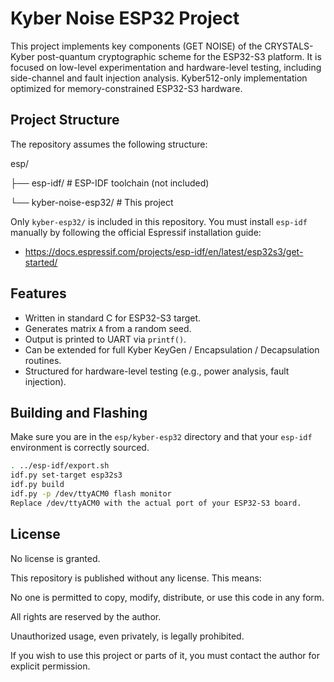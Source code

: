 # Kyber Noise ESP32 Project
This project implements key components (GET NOISE) of the CRYSTALS-Kyber post-quantum cryptographic scheme for the ESP32-S3 platform. It is focused on low-level experimentation and hardware-level testing, including side-channel and fault injection analysis. Kyber512-only implementation optimized for memory-constrained ESP32-S3 hardware.
## Project Structure
The repository assumes the following structure:

esp/

├── esp-idf/ # ESP-IDF toolchain (not included)

└── kyber-noise-esp32/ # This project

Only `kyber-esp32/` is included in this repository. You must install `esp-idf` manually by following the official Espressif installation guide:

- https://docs.espressif.com/projects/esp-idf/en/latest/esp32s3/get-started/

## Features

- Written in standard C for ESP32-S3 target.
- Generates matrix `A` from a random seed.
- Output is printed to UART via `printf()`.
- Can be extended for full Kyber KeyGen / Encapsulation / Decapsulation routines.
- Structured for hardware-level testing (e.g., power analysis, fault injection).

## Building and Flashing

Make sure you are in the `esp/kyber-esp32` directory and that your `esp-idf` environment is correctly sourced.

```bash
. ../esp-idf/export.sh
idf.py set-target esp32s3
idf.py build
idf.py -p /dev/ttyACM0 flash monitor
Replace /dev/ttyACM0 with the actual port of your ESP32-S3 board.
```
## License
No license is granted.

This repository is published without any license. This means:

No one is permitted to copy, modify, distribute, or use this code in any form.

All rights are reserved by the author.

Unauthorized usage, even privately, is legally prohibited.

If you wish to use this project or parts of it, you must contact the author for explicit permission.





